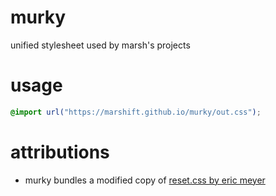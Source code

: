 # murky
unified stylesheet used by marsh's projects

# usage
```css
@import url("https://marshift.github.io/murky/out.css");
```
# attributions
* murky bundles a modified copy of [reset.css by eric meyer](//meyerweb.com/eric/tools/css/reset/)
